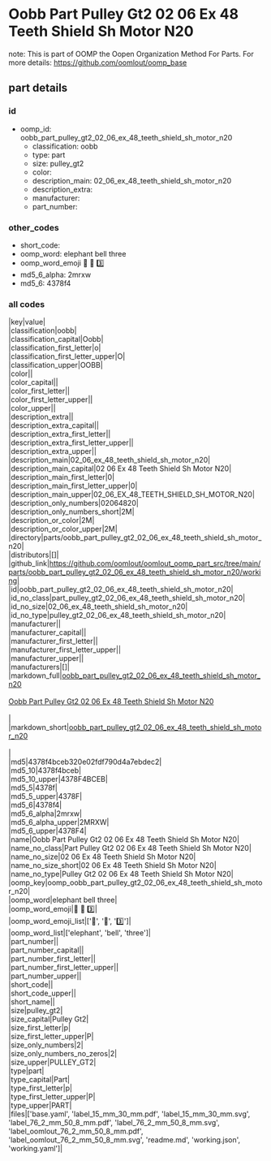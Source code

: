 # Oobb Part Pulley Gt2 02 06 Ex 48 Teeth Shield Sh Motor N20  

note: This is part of OOMP the Oopen Organization Method For Parts. For more details: https://github.com/oomlout/oomp_base

##  part details





### id
* oomp_id: oobb_part_pulley_gt2_02_06_ex_48_teeth_shield_sh_motor_n20
  * classification: oobb
  * type: part
  * size: pulley_gt2
  * color: 
  * description_main: 02_06_ex_48_teeth_shield_sh_motor_n20
  * description_extra: 
  * manufacturer: 
  * part_number: 

### other_codes
* short_code: 
* oomp_word: elephant bell three
* oomp_word_emoji :elephant: :bell: :three:
* md5_6_alpha: 2mrxw
* md5_6: 4378f4

### all codes 
|key|value|  
|classification|oobb|  
|classification_capital|Oobb|  
|classification_first_letter|o|  
|classification_first_letter_upper|O|  
|classification_upper|OOBB|  
|color||  
|color_capital||  
|color_first_letter||  
|color_first_letter_upper||  
|color_upper||  
|description_extra||  
|description_extra_capital||  
|description_extra_first_letter||  
|description_extra_first_letter_upper||  
|description_extra_upper||  
|description_main|02_06_ex_48_teeth_shield_sh_motor_n20|  
|description_main_capital|02 06 Ex 48 Teeth Shield Sh Motor N20|  
|description_main_first_letter|0|  
|description_main_first_letter_upper|0|  
|description_main_upper|02_06_EX_48_TEETH_SHIELD_SH_MOTOR_N20|  
|description_only_numbers|02064820|  
|description_only_numbers_short|2M|  
|description_or_color|2M|  
|description_or_color_upper|2M|  
|directory|parts/oobb_part_pulley_gt2_02_06_ex_48_teeth_shield_sh_motor_n20|  
|distributors|[]|  
|github_link|https://github.com/oomlout/oomlout_oomp_part_src/tree/main/parts/oobb_part_pulley_gt2_02_06_ex_48_teeth_shield_sh_motor_n20/working|  
|id|oobb_part_pulley_gt2_02_06_ex_48_teeth_shield_sh_motor_n20|  
|id_no_class|part_pulley_gt2_02_06_ex_48_teeth_shield_sh_motor_n20|  
|id_no_size|02_06_ex_48_teeth_shield_sh_motor_n20|  
|id_no_type|pulley_gt2_02_06_ex_48_teeth_shield_sh_motor_n20|  
|manufacturer||  
|manufacturer_capital||  
|manufacturer_first_letter||  
|manufacturer_first_letter_upper||  
|manufacturer_upper||  
|manufacturers|[]|  
|markdown_full|[oobb_part_pulley_gt2_02_06_ex_48_teeth_shield_sh_motor_n20](https://github.com/oomlout/oomlout_oomp_part_src/tree/main/parts/oobb_part_pulley_gt2_02_06_ex_48_teeth_shield_sh_motor_n20/working)<br>[](https://github.com/oomlout/oomlout_oomp_part_src/tree/main/parts/oobb_part_pulley_gt2_02_06_ex_48_teeth_shield_sh_motor_n20/working)<br>[Oobb Part Pulley Gt2 02 06 Ex 48 Teeth Shield Sh Motor N20](https://github.com/oomlout/oomlout_oomp_part_src/tree/main/parts/oobb_part_pulley_gt2_02_06_ex_48_teeth_shield_sh_motor_n20/working)<br><br>|  
|markdown_short|[oobb_part_pulley_gt2_02_06_ex_48_teeth_shield_sh_motor_n20](https://github.com/oomlout/oomlout_oomp_part_src/tree/main/parts/oobb_part_pulley_gt2_02_06_ex_48_teeth_shield_sh_motor_n20/working)<br><br>|  
|md5|4378f4bceb320e02fdf790d4a7ebdec2|  
|md5_10|4378f4bceb|  
|md5_10_upper|4378F4BCEB|  
|md5_5|4378f|  
|md5_5_upper|4378F|  
|md5_6|4378f4|  
|md5_6_alpha|2mrxw|  
|md5_6_alpha_upper|2MRXW|  
|md5_6_upper|4378F4|  
|name|Oobb Part Pulley Gt2 02 06 Ex 48 Teeth Shield Sh Motor N20|  
|name_no_class|Part Pulley Gt2 02 06 Ex 48 Teeth Shield Sh Motor N20|  
|name_no_size|02 06 Ex 48 Teeth Shield Sh Motor N20|  
|name_no_size_short|02 06 Ex 48 Teeth Shield Sh Motor N20|  
|name_no_type|Pulley Gt2 02 06 Ex 48 Teeth Shield Sh Motor N20|  
|oomp_key|oomp_oobb_part_pulley_gt2_02_06_ex_48_teeth_shield_sh_motor_n20|  
|oomp_word|elephant bell three|  
|oomp_word_emoji|:elephant: :bell: :three:|  
|oomp_word_emoji_list|[':elephant:', ':bell:', ':three:']|  
|oomp_word_list|['elephant', 'bell', 'three']|  
|part_number||  
|part_number_capital||  
|part_number_first_letter||  
|part_number_first_letter_upper||  
|part_number_upper||  
|short_code||  
|short_code_upper||  
|short_name||  
|size|pulley_gt2|  
|size_capital|Pulley Gt2|  
|size_first_letter|p|  
|size_first_letter_upper|P|  
|size_only_numbers|2|  
|size_only_numbers_no_zeros|2|  
|size_upper|PULLEY_GT2|  
|type|part|  
|type_capital|Part|  
|type_first_letter|p|  
|type_first_letter_upper|P|  
|type_upper|PART|  
|files|['base.yaml', 'label_15_mm_30_mm.pdf', 'label_15_mm_30_mm.svg', 'label_76_2_mm_50_8_mm.pdf', 'label_76_2_mm_50_8_mm.svg', 'label_oomlout_76_2_mm_50_8_mm.pdf', 'label_oomlout_76_2_mm_50_8_mm.svg', 'readme.md', 'working.json', 'working.yaml']|  
